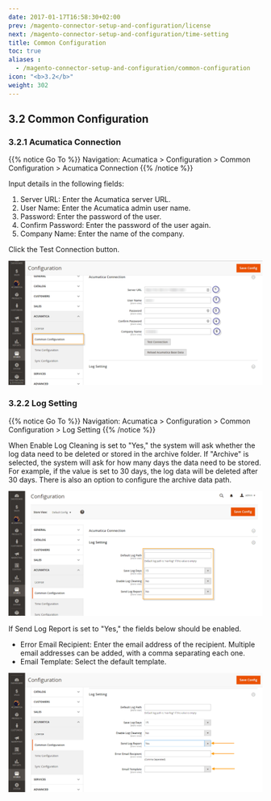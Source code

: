 ```yaml
---
date: 2017-01-17T16:58:30+02:00
prev: /magento-connector-setup-and-configuration/license
next: /magento-connector-setup-and-configuration/time-setting
title: Common Configuration
toc: true
aliases :
  - /magento-connector-setup-and-configuration/common-configuration
icon: "<b>3.2</b>"
weight: 302
---
```


## 3.2 Common Configuration

### 3.2.1	Acumatica Connection

{{% notice Go To %}} 
Navigation: Acumatica > Configuration > Common Configuration > Acumatica Connection
{{% /notice %}}

Input details in the following fields:

1.	Server URL: Enter the Acumatica server URL.
2.	User Name: Enter the Acumatica admin user name.
3.	Password: Enter the password of the user. 
4.	Confirm Password: Enter the password of the user again.
5.	Company Name: Enter the name of the company.

Click the Test Connection button.

![acumatica-connection](images/acumatica-connection.png?classes=shadow)

### 3.2.2	Log Setting

{{% notice Go To %}} 
Navigation: Acumatica > Configuration > Common Configuration > Log Setting
{{% /notice %}}

When Enable Log Cleaning is set to "Yes," the system will ask whether the log data need to be deleted or stored in the archive folder. If "Archive" is selected, the system will ask for how many days the data need to be stored. For example, if the value is set to 30 days, the log data will be deleted after 30 days. There is also an option to configure the archive data path.

![log-setting](images/log-setting.png?classes=shadow)

<p>If Send Log Report is set to "Yes," the fields below should be enabled.</p>

* Error Email Recipient: Enter the email address of the recipient. Multiple email addresses can be added, with a comma separating each one. 
* Email Template: Select the default template.

![log-setting-1](images/log-setting-1.png?classes=shadow)


